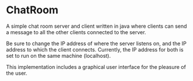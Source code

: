 # ChatRoom
A simple chat room server and client written in java where clients can send a message to all the other clients connected to the server.

Be sure to change the IP address of where the server listens on, and the IP address to which the client connects. Currently, the IP address for both is set to run on the same machine (localhost).

This implementation includes a graphical user interface for the pleasure of the user.
